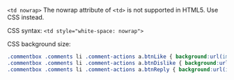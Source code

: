 ```<td nowrap>```
The nowrap attribute of ```<td>``` is not supported in HTML5. Use CSS instead.

CSS syntax: ```<td style="white-space: nowrap">```


CSS background size:
```css
.commentbox .comments li .comment-actions a.btnLike { background:url(img/icon_like.png) no-repeat left 50%; background-size:16px; }
.commentbox .comments li .comment-actions a.btnDislike { background:url(img/icon_dislike2.png) no-repeat left 5px; background-size:16px; display: none; }
.commentbox .comments li .comment-actions a.btnReply { background:url(img/icon_reply.png) no-repeat left 5px; background-size:16px; color:#000; display: none; }
```
